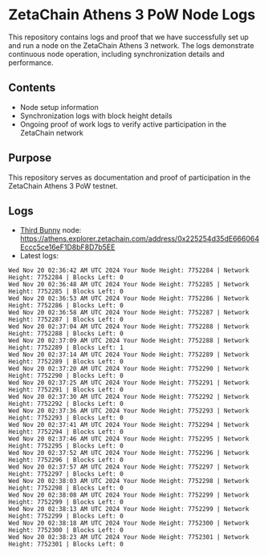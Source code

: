 # ZetaChain Athens 3 PoW Node Logs
This repository contains logs and proof that we have successfully set up and run a node on the ZetaChain Athens 3 network. The logs demonstrate continuous node operation, including synchronization details and performance.

## Contents
- Node setup information
- Synchronization logs with block height details
- Ongoing proof of work logs to verify active participation in the ZetaChain network

## Purpose
This repository serves as documentation and proof of participation in the ZetaChain Athens 3 PoW testnet.

## Logs

- [Third Bunny](https://thirdbunny.xyz/) node: https://athens.explorer.zetachain.com/address/0x225254d35dE666064Eccc5ce16eF1D8bF8D7b5EE
- Latest logs:
```
Wed Nov 20 02:36:42 AM UTC 2024 Your Node Height: 7752284 | Network Height: 7752284 | Blocks Left: 0
Wed Nov 20 02:36:48 AM UTC 2024 Your Node Height: 7752285 | Network Height: 7752285 | Blocks Left: 0
Wed Nov 20 02:36:53 AM UTC 2024 Your Node Height: 7752286 | Network Height: 7752286 | Blocks Left: 0
Wed Nov 20 02:36:58 AM UTC 2024 Your Node Height: 7752287 | Network Height: 7752287 | Blocks Left: 0
Wed Nov 20 02:37:04 AM UTC 2024 Your Node Height: 7752288 | Network Height: 7752288 | Blocks Left: 0
Wed Nov 20 02:37:09 AM UTC 2024 Your Node Height: 7752288 | Network Height: 7752289 | Blocks Left: 1
Wed Nov 20 02:37:14 AM UTC 2024 Your Node Height: 7752289 | Network Height: 7752289 | Blocks Left: 0
Wed Nov 20 02:37:20 AM UTC 2024 Your Node Height: 7752290 | Network Height: 7752290 | Blocks Left: 0
Wed Nov 20 02:37:25 AM UTC 2024 Your Node Height: 7752291 | Network Height: 7752291 | Blocks Left: 0
Wed Nov 20 02:37:30 AM UTC 2024 Your Node Height: 7752292 | Network Height: 7752292 | Blocks Left: 0
Wed Nov 20 02:37:36 AM UTC 2024 Your Node Height: 7752293 | Network Height: 7752293 | Blocks Left: 0
Wed Nov 20 02:37:41 AM UTC 2024 Your Node Height: 7752294 | Network Height: 7752294 | Blocks Left: 0
Wed Nov 20 02:37:46 AM UTC 2024 Your Node Height: 7752295 | Network Height: 7752295 | Blocks Left: 0
Wed Nov 20 02:37:52 AM UTC 2024 Your Node Height: 7752296 | Network Height: 7752296 | Blocks Left: 0
Wed Nov 20 02:37:57 AM UTC 2024 Your Node Height: 7752297 | Network Height: 7752297 | Blocks Left: 0
Wed Nov 20 02:38:03 AM UTC 2024 Your Node Height: 7752298 | Network Height: 7752298 | Blocks Left: 0
Wed Nov 20 02:38:08 AM UTC 2024 Your Node Height: 7752299 | Network Height: 7752299 | Blocks Left: 0
Wed Nov 20 02:38:13 AM UTC 2024 Your Node Height: 7752299 | Network Height: 7752299 | Blocks Left: 0
Wed Nov 20 02:38:18 AM UTC 2024 Your Node Height: 7752300 | Network Height: 7752300 | Blocks Left: 0
Wed Nov 20 02:38:23 AM UTC 2024 Your Node Height: 7752301 | Network Height: 7752301 | Blocks Left: 0
```
